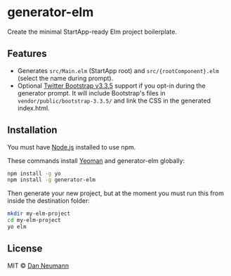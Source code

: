 
# generator-elm

Create the minimal StartApp-ready Elm project boilerplate.

## Features

- Generates `src/Main.elm` (StartApp root) and `src/{rootComponent}.elm` (select the name during prompt).
- Optional [Twitter Bootstrap v3.3.5](http://getbootstrap.com/) support if you opt-in during the generator prompt. It will include Bootstrap's files in `vendor/public/bootstrap-3.3.5/` and link the CSS in the generated index.html.

## Installation

You must have [Node.js](https://nodejs.org) installed to use npm.

These commands install [Yeoman](http://yeoman.io) and generator-elm globally:

```bash
npm install -g yo
npm install -g generator-elm
```

Then generate your new project, but at the moment you must run this
from inside the destination folder:

```bash
mkdir my-elm-project
cd my-elm-project
yo elm
```

## License

MIT © [Dan Neumann](https://github.com/danneu)
